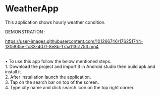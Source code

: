 # WeatherApp
This application shows hourly weather condition.

DEMONSTRATION :

https://user-images.githubusercontent.com/101266746/176251744-13f5835e-fc33-407f-8e8b-17aa113c1753.mp4

<br/>
• To use this app follow the below mentioned steps.<br/>
1. Download the project and import it in Android studio then build apk and install it.<br/>
2. After installation launch the application.<br/>
3. Tap on the search bar on top of the screen.<br/>
4. Type city name and click search icon on the top right corner.

